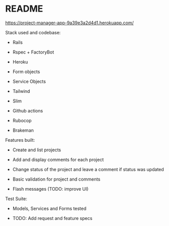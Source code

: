# README

https://project-manager-app-9a39e3a2d4d1.herokuapp.com/

Stack used and codebase:

* Rails

* Rspec + FactoryBot

* Heroku

* Form objects

* Service Objects

* Tailwind

* Slim

* Github actions

* Rubocop

* Brakeman


Features built:

* Create and list projects

* Add and display comments for each project

* Change status of the project and leave a comment if status was updated

* Basic validation for project and comments

* Flash messages (TODO: improve UI)



Test Suite:

* Models, Services and Forms tested

* TODO: Add request and feature specs

